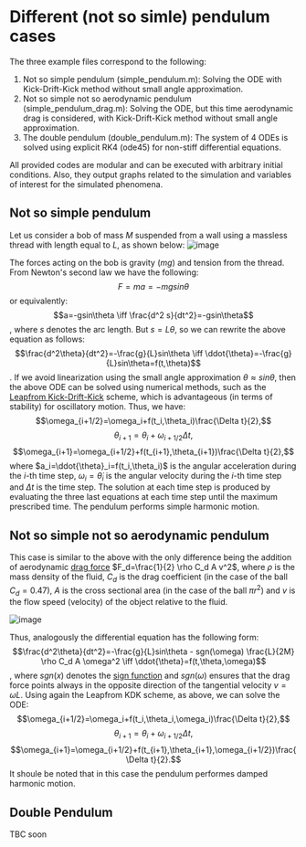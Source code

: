 # Different (not so simle) pendulum cases

The three example files correspond to the following:
1) Not so simple pendulum (simple_pendulum.m): Solving the ODE with Kick-Drift-Kick method without small angle approximation.
2) Not so simple not so aerodynamic pendulum (simple_pendulum_drag.m): Solving the ODE, but this time aerodynamic drag is considered, with Kick-Drift-Kick method without small angle approximation.
3) The double pendulum (double_pendulum.m): The system of 4 ODEs is solved using explicit RK4 (ode45) for non-stiff differential equations.

 All provided codes are modular and can be executed with arbitrary initial conditions. Also, they output graphs related to the simulation and variables of interest for the simulated phenomena.

## Not so simple pendulum
Let us consider a bob of mass $M$ suspended from a wall using a massless thread with length equal to $L$, as shown below:
![image](https://github.com/cfilelispapadopoulos/Tiny-Examples-of-Computational-Physics/assets/137081674/c6372223-a462-4823-bcca-ffe300393c40)

The forces acting on the bob is gravity $(mg)$ and tension from the thread. From Newton's second law we have the following:
$$F=ma=-mg sin\theta$$
or equivalently:
$$a=-gsin\theta \iff \frac{d^2 s}{dt^2}=-gsin\theta$$,
where $s$ denotes the arc length. But $s=L\theta$, so we can rewrite the above equation as follows:
$$\frac{d^2\theta}{dt^2}=-\frac{g}{L}sin\theta \iff \ddot{\theta}=-\frac{g}{L}sin\theta=f(t,\theta)$$.
If we avoid linearization using the small angle approximation $\theta\approx sin\theta$, then the above ODE can be solved using numerical methods, such as the [Leapfrom Kick-Drift-Kick](https://en.wikipedia.org/wiki/Leapfrog_integration) scheme, which is advantageous (in terms of stability) for oscillatory motion. Thus, we have:
$$\omega_{i+1/2}=\omega_i+f(t_i,\theta_i)\frac{\Delta t}{2},$$
$$\theta_{i+1}=\theta_i+\omega_{i+1/2}\Delta t,$$
$$\omega_{i+1}=\omega_{i+1/2}+f(t_{i+1},\theta_{i+1})\frac{\Delta t}{2},$$
where $a_i=\ddot{\theta}_i=f(t_i,\theta_i)$ is the angular acceleration during the $i$-th time step, $\omega_i=\dot{\theta}_i$ is the angular velocity during the $i$-th time step and $\Delta t$ is the time step. The solution at each time step is produced by evaluating the three last equations at each time step until the maximum prescribed time. The pendulum performs simple harmonic motion.

## Not so simple not so aerodynamic pendulum
This case is similar to the above with the only difference being the addition of aerodynamic [drag force](https://en.wikipedia.org/wiki/Drag_(physics)) $F_d=\frac{1}{2} \rho C_d A v^2$, where $\rho$ is the mass density of the fluid, $C_d$ is the drag coefficient (in the case of the ball $C_d=0.47$), $A$ is the cross sectional area (in the case of the ball $\pi r^2$) and $v$ is the flow speed (velocity) of the object relative to the fluid.

![image](https://github.com/cfilelispapadopoulos/Tiny-Examples-of-Computational-Physics/assets/137081674/f0c4a5f4-91ae-4d2d-b819-e87ed60f79b5)

Thus, analogously the differential equation has the following form:
$$\frac{d^2\theta}{dt^2}=-\frac{g}{L}sin\theta - sgn(\omega) \frac{L}{2M} \rho C_d A \omega^2 \iff \ddot{\theta}=f(t,\theta,\omega)$$,
where $sgn(x)$ denotes the [sign function](https://en.wikipedia.org/wiki/Sign_function) and $sgn(\omega)$ ensures that the drag force points always in the opposite direction of the tangential velocity $v=\omega L$. Using again the Leapfrom KDK scheme, as above, we can solve the ODE:
$$\omega_{i+1/2}=\omega_i+f(t_i,\theta_i,\omega_i)\frac{\Delta t}{2},$$
$$\theta_{i+1}=\theta_i+\omega_{i+1/2}\Delta t,$$
$$\omega_{i+1}=\omega_{i+1/2}+f(t_{i+1},\theta_{i+1},\omega_{i+1/2})\frac{\Delta t}{2}.$$
It shoule be noted that in this case the pendulum performes damped harmonic motion.

## Double Pendulum

TBC soon
